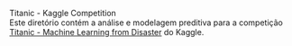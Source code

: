Titanic - Kaggle Competition  
Este diretório contém a análise e modelagem preditiva para a competição  
<a href="https://www.kaggle.com/competitions/titanic">Titanic - Machine Learning from Disaster</a> do Kaggle.
